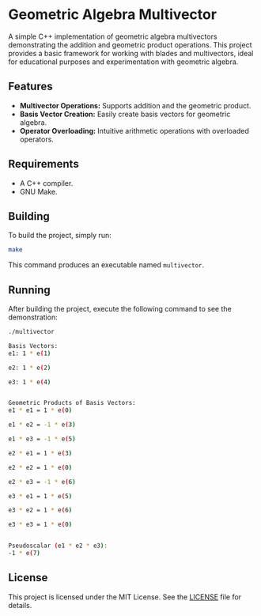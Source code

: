 # Geometric Algebra Multivector

A simple C++ implementation of geometric algebra multivectors demonstrating the addition and geometric product operations. This project provides a basic framework for working with blades and multivectors, ideal for educational purposes and experimentation with geometric algebra.

## Features

- **Multivector Operations:** Supports addition and the geometric product.
- **Basis Vector Creation:** Easily create basis vectors for geometric algebra.
- **Operator Overloading:** Intuitive arithmetic operations with overloaded operators.

## Requirements

- A C++ compiler.
- GNU Make.

## Building

To build the project, simply run:

```bash
make
```

This command produces an executable named `multivector`.

## Running

After building the project, execute the following command to see the demonstration:

```bash
./multivector

Basis Vectors:
e1: 1 * e(1)

e2: 1 * e(2)

e3: 1 * e(4)


Geometric Products of Basis Vectors:
e1 * e1 = 1 * e(0)

e1 * e2 = -1 * e(3)

e1 * e3 = -1 * e(5)

e2 * e1 = 1 * e(3)

e2 * e2 = 1 * e(0)

e2 * e3 = -1 * e(6)

e3 * e1 = 1 * e(5)

e3 * e2 = 1 * e(6)

e3 * e3 = 1 * e(0)


Pseudoscalar (e1 * e2 * e3):
-1 * e(7)
```

## License

This project is licensed under the MIT License. See the [LICENSE](LICENSE) file for details.
